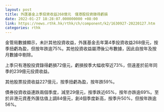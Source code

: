 ```yaml
---
layout: post
title: 外匯基金上季投資收益268億元　僅港股投資錄得虧損
date: 2022-01-27 18:28:07.000000000 +08:00
link: https://news.rthk.hk/rthk/ch/component/k2/1630927-20220127.htm
categories: rthk
---
```


金管局數據顯示，未計其他投資收益，外匯基金去年第4季投資收益268億元，按季扭虧為盈，但按年跌逾75%。其他投資收益屬滯後公布數據，因此自按年及按月數據中剔除。

上季只有港股投資錄得虧損72億元，虧損按季大幅收窄近73%，但遠差於前年同季的239億元投資收益。

其他股票投資收益227億元，按季扭虧為盈，按年跌59%。

債券投資收益連跌兩個季度，減至29億元，按季跌近65%，按年亦跌逾69%。至於非港元資產外匯估值上調84億元，創4個季度新高，按季升50%，但按年跌逾56%。
